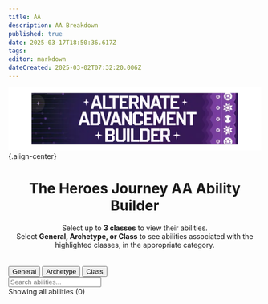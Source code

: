 ```yaml
---
title: AA
description: AA Breakdown
published: true
date: 2025-03-17T18:50:36.617Z
tags: 
editor: markdown
dateCreated: 2025-03-02T07:32:20.006Z
---
```


![aa_builder.webp](/classes-and-abilities/aa_builder.webp){.align-center}

<h1 style="text-align: center;">The Heroes Journey AA Ability Builder</h1>
<center>
  Select up to <span style="font-weight: bold;">3 classes</span> to view their abilities.<br>
  Select <span style="font-weight: bold;">General, Archetype, or Class</span> to see abilities associated with the highlighted classes, in the appropriate category.<br><br><br>
</center>
<div class="filter-options">
    <button class="mode-button active" data-mode="general">General</button>
    <button class="mode-button" data-mode="archetype">Archetype</button>
    <button class="mode-button" data-mode="class">Class</button>
</div>

<div class="class-buttons" id="classButtons">
</div>

<div class="search-container">
    <input type="text" id="searchInput" placeholder="Search abilities..." class="search-input">
</div>

<div class="stats" id="stats">
    Showing all abilities (0)
</div>

<div class="abilities-container" id="abilitiesContainer">
</div>
